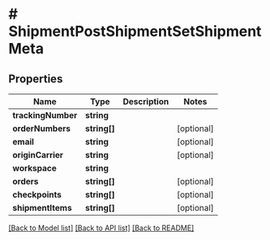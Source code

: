 # # ShipmentPostShipmentSetShipmentMeta

## Properties

Name | Type | Description | Notes
------------ | ------------- | ------------- | -------------
**trackingNumber** | **string** |  | 
**orderNumbers** | **string[]** |  | [optional] 
**email** | **string** |  | [optional] 
**originCarrier** | **string** |  | [optional] 
**workspace** | **string** |  | 
**orders** | **string[]** |  | [optional] 
**checkpoints** | **string[]** |  | [optional] 
**shipmentItems** | **string[]** |  | [optional] 

[[Back to Model list]](../../README.md#documentation-for-models) [[Back to API list]](../../README.md#documentation-for-api-endpoints) [[Back to README]](../../README.md)


